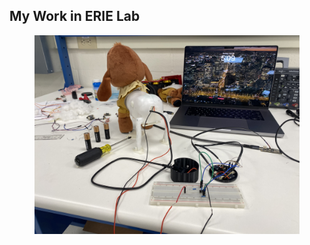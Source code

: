 <h2>My Work in ERIE Lab</h2>

<figure class="half">

  <a href="/_portfolio/haptic-enable_switch_adapted_toys.md">
    <img src="/_portfolio/haptic-enabled_switch_adapted_toys.jpg">
  </a>

  <!-- <figcaption>Gallery with a two image per row grid.</figcaption> -->
</figure>
